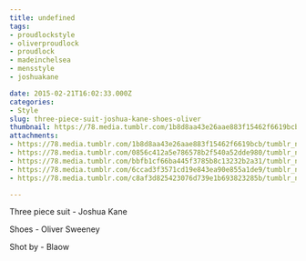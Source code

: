 ```yaml
---
title: undefined
tags:
- proudlockstyle
- oliverproudlock
- proudlock
- madeinchelsea
- mensstyle
- joshuakane

date: 2015-02-21T16:02:33.000Z
categories:
- Style
slug: three-piece-suit-joshua-kane-shoes-oliver
thumbnail: https://78.media.tumblr.com/1b8d8aa43e26aae883f15462f6619bcb/tumblr_nk4pw9aGJB1rhrm24o1_540.jpg
attachments:
- https://78.media.tumblr.com/1b8d8aa43e26aae883f15462f6619bcb/tumblr_nk4pw9aGJB1rhrm24o1_1280.jpg
- https://78.media.tumblr.com/0856c412a5e786578b2f540a52dde980/tumblr_nk4pw9aGJB1rhrm24o2_1280.jpg
- https://78.media.tumblr.com/bbfb1cf66ba445f3785b8c13232b2a31/tumblr_nk4pw9aGJB1rhrm24o3_1280.jpg
- https://78.media.tumblr.com/6ccad3f3571cd19e843ea90e855a1de9/tumblr_nk4pw9aGJB1rhrm24o4_1280.jpg
- https://78.media.tumblr.com/c8af3d825423076d739e1b693823285b/tumblr_nk4pw9aGJB1rhrm24o5_1280.jpg

---
```


Three piece suit - Joshua Kane 

  Shoes - Oliver Sweeney 

  Shot by - Blaow
